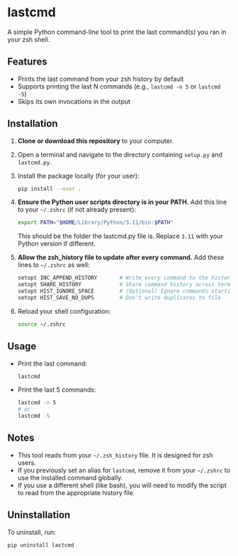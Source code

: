 # lastcmd

A simple Python command-line tool to print the last command(s) you ran in your zsh shell.

## Features
- Prints the last command from your zsh history by default
- Supports printing the last N commands (e.g., `lastcmd -n 5` or `lastcmd -5`)
- Skips its own invocations in the output

## Installation

1. **Clone or download this repository** to your computer.
2. Open a terminal and navigate to the directory containing `setup.py` and `lastcmd.py`.
3. Install the package locally (for your user):
   ```sh
   pip install --user .
   ```

4. **Ensure the Python user scripts directory is in your PATH.**
   Add this line to your `~/.zshrc` (if not already present):
   ```sh
   export PATH="$HOME/Library/Python/3.11/bin:$PATH"
   ```
   This should be the folder the lastcmd.py file is. Replace `3.11` with your Python version if different.

5. **Allow the zsh_history file to update after every command.**
   Add these lines to `~/.zshrc` as well:
   ```sh
   setopt INC_APPEND_HISTORY       # Write every command to the history file immediately
   setopt SHARE_HISTORY            # Share command history across terminals
   setopt HIST_IGNORE_SPACE        # (Optional) Ignore commands starting with space
   setopt HIST_SAVE_NO_DUPS        # Don't write duplicates to file
   ```

6. Reload your shell configuration:
   ```sh
   source ~/.zshrc
   ```

## Usage

- Print the last command:
  ```sh
  lastcmd
  ```
- Print the last 5 commands:
  ```sh
  lastcmd -n 5
  # or
  lastcmd -5
  ```

## Notes
- This tool reads from your `~/.zsh_history` file. It is designed for zsh users.
- If you previously set an alias for `lastcmd`, remove it from your `~/.zshrc` to use the installed command globally.
- If you use a different shell (like bash), you will need to modify the script to read from the appropriate history file.

## Uninstallation
To uninstall, run:
```sh
pip uninstall lastcmd
```